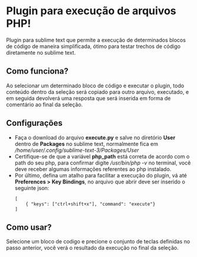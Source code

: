 # Plugin para execução de arquivos PHP!

Plugin para sublime text que permite a execução de determinados blocos de código de maneira simplificada, ótimo para testar trechos de código diretamente no sublime text.

## Como funciona?

Ao selecionar um determinado bloco de código e executar o plugin, todo conteúdo dentro da seleção será copiado para outro arquivo, executado, e em seguida devolverá uma resposta que será inserida em forma de comentário ao final da seleção.

## Configurações
- Faça o download do arquivo **execute.py** e salve no diretório **User** dentro de **Packages** no sublime text, normalmente fica em */home/user/.config/sublime-text-3/Packages/User*
- Certifique-se de que a variável **php_path** está correta de acordo com o path do seu php, para confirmar digite */usr/bin/php -v* no terminal, você deve receber algumas informações referentes ao php instalado.
- Por último, defina um atalho para facilitar a execução do plugin, vá até **Preferences > Key Bindings**, no arquivo que abrir deve ser inserido o seguinte json:
	```
	[
	    { "keys": ["ctrl+shift+x"], "command": "execute"}
    ]
	```
## Como usar?

Selecione um bloco de codigo e precione o conjunto de teclas definidas no passo anterior, você verá o resultado da execução no final da seleção.
